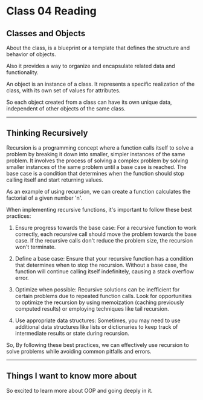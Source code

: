 # Class 04 Reading

## Classes and Objects

About the class, is a blueprint or a template that defines the structure and behavior of objects.

Also it provides a way to organize and encapsulate related data and functionality.

An object is an instance of a class. It represents a specific realization of the class, with its own set of values for attributes.

So each object created from a class can have its own unique data, independent of other objects of the same class.

---------- 

## Thinking Recursively

Recursion is a programming concept where a function calls itself to solve a problem by breaking it down into smaller, simpler instances of the same problem. It involves the process of solving a complex problem by solving smaller instances of the same problem until a base case is reached. The base case is a condition that determines when the function should stop calling itself and start returning values.

As an example of using recursion, we can create a function calculates the factorial of a given number 'n'.

When implementing recursive functions, it's important to follow these best practices: 

1. Ensure progress towards the base case: For a recursive function to work correctly, each recursive call should move the problem towards the base case. If the recursive calls don't reduce the problem size, the recursion won't terminate.

2. Define a base case: Ensure that your recursive function has a condition that determines when to stop the recursion. Without a base case, the function will continue calling itself indefinitely, causing a stack overflow error.

3. Optimize when possible: Recursive solutions can be inefficient for certain problems due to repeated function calls. Look for opportunities to optimize the recursion by using memoization (caching previously computed results) or employing techniques like tail recursion.

4. Use appropriate data structures: Sometimes, you may need to use additional data structures like lists or dictionaries to keep track of intermediate results or state during recursion.

So, By following these best practices, we can effectively use recursion to solve problems while avoiding common pitfalls and errors.

----------

## Things I want to know more about

So excited to learn more about OOP and going deeply in it.